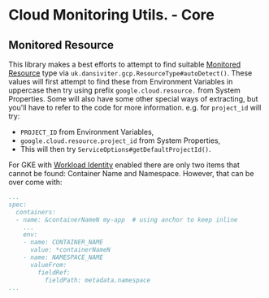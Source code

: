 # Cloud Monitoring Utils. - Core #


## Monitored Resource ##

This library makes a best efforts to attempt to find suitable [Monitored Resource](https://cloud.google.com/monitoring/api/resources) type via `uk.dansiviter.gcp.ResourceType#autoDetect()`. These values will first attempt to find these from Environment Variables in uppercase then try using prefix `google.cloud.resource.` from System Properties. Some will also have some other special ways of extracting, but you'll have to refer to the code for more information. e.g. for `project_id` will try:
* `PROJECT_ID` from Environment Variables,
* `google.cloud.resource.project_id` from System Properties,
* This will then try `ServiceOptions#getDefaultProjectId()`.

For GKE with [Workload Identity](https://cloud.google.com/kubernetes-engine/docs/how-to/workload-identity#gke_mds) enabled there are only two items that cannot be found: Container Name and Namespace. However, that can be over come with:

```yaml
...
spec:
  containers:
  - name: &containerNameN my-app  # using anchor to keep inline
	...
	env:
	- name: CONTAINER_NAME
	  value: *containerNameN
	- name: NAMESPACE_NAME
	  valueFrom:
		fieldRef:
		  fieldPath: metadata.namespace
...
```
